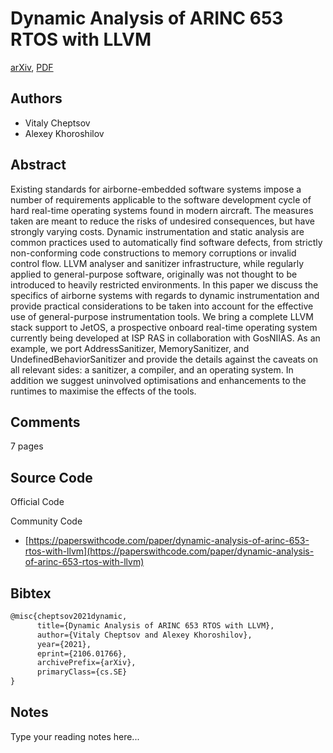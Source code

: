 
# Dynamic Analysis of ARINC 653 RTOS with LLVM

[arXiv](https://arxiv.org/abs/2106.01766), [PDF](https://arxiv.org/pdf/2106.01766.pdf)

## Authors

- Vitaly Cheptsov
- Alexey Khoroshilov

## Abstract

Existing standards for airborne-embedded software systems impose a number of requirements applicable to the software development cycle of hard real-time operating systems found in modern aircraft. The measures taken are meant to reduce the risks of undesired consequences, but have strongly varying costs. Dynamic instrumentation and static analysis are common practices used to automatically find software defects, from strictly non-conforming code constructions to memory corruptions or invalid control flow. LLVM analyser and sanitizer infrastructure, while regularly applied to general-purpose software, originally was not thought to be introduced to heavily restricted environments. In this paper we discuss the specifics of airborne systems with regards to dynamic instrumentation and provide practical considerations to be taken into account for the effective use of general-purpose instrumentation tools. We bring a complete LLVM stack support to JetOS, a prospective onboard real-time operating system currently being developed at ISP RAS in collaboration with GosNIIAS. As an example, we port AddressSanitizer, MemorySanitizer, and UndefinedBehaviorSanitizer and provide the details against the caveats on all relevant sides: a sanitizer, a compiler, and an operating system. In addition we suggest uninvolved optimisations and enhancements to the runtimes to maximise the effects of the tools.

## Comments

7 pages

## Source Code

Official Code



Community Code

- [https://paperswithcode.com/paper/dynamic-analysis-of-arinc-653-rtos-with-llvm](https://paperswithcode.com/paper/dynamic-analysis-of-arinc-653-rtos-with-llvm)

## Bibtex

```tex
@misc{cheptsov2021dynamic,
      title={Dynamic Analysis of ARINC 653 RTOS with LLVM}, 
      author={Vitaly Cheptsov and Alexey Khoroshilov},
      year={2021},
      eprint={2106.01766},
      archivePrefix={arXiv},
      primaryClass={cs.SE}
}
```

## Notes

Type your reading notes here...

